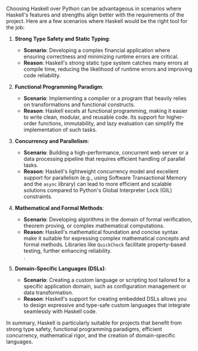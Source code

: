 Choosing Haskell over Python can be advantageous in scenarios where 
Haskell's features and strengths align better with the requirements of the project.
Here are a few scenarios where Haskell would be the right tool for the job:

1. **Strong Type Safety and Static Typing**:
   - **Scenario**: Developing a complex financial application where ensuring correctness and minimizing runtime errors are critical.  
   - **Reason**: Haskell's strong static type system catches many errors at compile time,
                 reducing the likelihood of runtime errors and improving code reliability.  <br>  

2. **Functional Programming Paradigm**:
   - **Scenario**: Implementing a compiler or a program that heavily relies on transformations and functional constructs.
   - **Reason**: Haskell excels at functional programming, making it easier to write clean, modular,
   and reusable code. Its support for higher-order functions, immutability, and lazy evaluation can simplify
   the implementation of such tasks. <br>  

3. **Concurrency and Parallelism**:
   - **Scenario**: Building a high-performance, concurrent web server or a data processing pipeline 
   that requires efficient handling of parallel tasks.
   - **Reason**: Haskell's lightweight concurrency model and excellent support for parallelism 
   (e.g., using Software Transactional Memory and the `async` library) can lead to more efficient
   and scalable solutions compared to Python's Global Interpreter Lock (GIL) constraints.   <br>  

4. **Mathematical and Formal Methods**:
   - **Scenario**: Developing algorithms in the domain of formal verification, theorem proving,
   or complex mathematical computations.
   - **Reason**: Haskell's mathematical foundation and concise syntax make it suitable for 
   expressing complex mathematical concepts and formal methods.
   Libraries like `QuickCheck` facilitate property-based testing, further enhancing reliability.  <br>. 

5. **Domain-Specific Languages (DSLs)**:
   - **Scenario**: Creating a custom language or scripting tool tailored for a specific application domain,
   such as configuration management or data transformation.
   - **Reason**: Haskell's support for creating embedded DSLs allows you to design expressive and type-safe
   custom languages that integrate seamlessly with Haskell code.  <br>

In summary, Haskell is particularly suitable for projects that benefit from strong type safety,
functional programming paradigms, efficient concurrency, mathematical rigor, and the creation of domain-specific languages.

